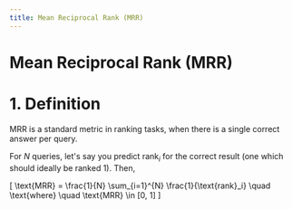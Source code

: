 ```yaml
---
title: Mean Reciprocal Rank (MRR)
---
```


# Mean Reciprocal Rank (MRR)

# 1. Definition

MRR is a standard metric in ranking tasks, when there is a single correct answer per query.

For  $N$  queries, let's say you predict  $\text{rank}_i$  for the correct result (one which should ideally be ranked 1). Then, 

\[
\text{MRR} = \frac{1}{N} \sum_{i=1}^{N} \frac{1}{\text{rank}_i} \quad \text{where} \quad \text{MRR} \in [0, 1]
\]
